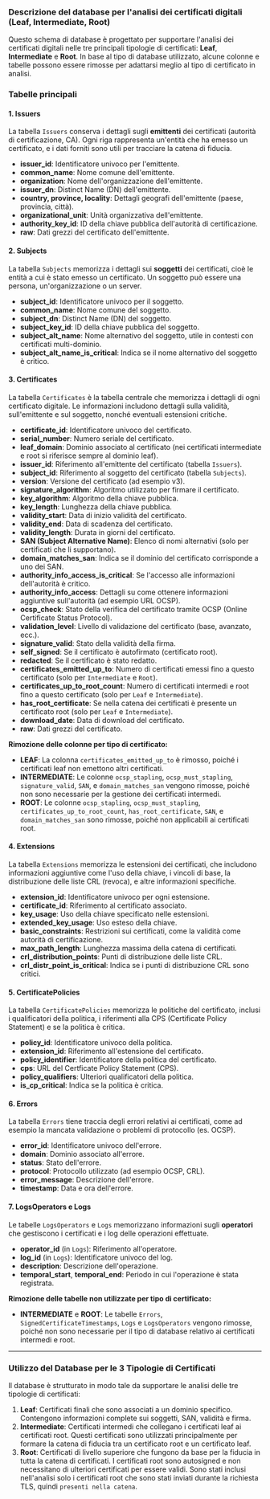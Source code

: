 ### Descrizione del database per l'analisi dei certificati digitali (Leaf, Intermediate, Root)

Questo schema di database è progettato per supportare l'analisi dei certificati digitali nelle tre principali tipologie di certificati: **Leaf**, **Intermediate** e **Root**. In base al tipo di database utilizzato, alcune colonne e tabelle possono essere rimosse per adattarsi meglio al tipo di certificato in analisi.

### Tabelle principali

#### 1. **Issuers**
La tabella `Issuers` conserva i dettagli sugli **emittenti** dei certificati (autorità di certificazione, CA). Ogni riga rappresenta un'entità che ha emesso un certificato, e i dati forniti sono utili per tracciare la catena di fiducia.

- **issuer_id**: Identificatore univoco per l'emittente.
- **common_name**: Nome comune dell'emittente.
- **organization**: Nome dell'organizzazione dell'emittente.
- **issuer_dn**: Distinct Name (DN) dell'emittente.
- **country, province, locality**: Dettagli geografi dell'emittente (paese, provincia, città).
- **organizational_unit**: Unità organizzativa dell'emittente.
- **authority_key_id**: ID della chiave pubblica dell'autorità di certificazione.
- **raw**: Dati grezzi del certificato dell'emittente.

#### 2. **Subjects**
La tabella `Subjects` memorizza i dettagli sui **soggetti** dei certificati, cioè le entità a cui è stato emesso un certificato. Un soggetto può essere una persona, un'organizzazione o un server.

- **subject_id**: Identificatore univoco per il soggetto.
- **common_name**: Nome comune del soggetto.
- **subject_dn**: Distinct Name (DN) del soggetto.
- **subject_key_id**: ID della chiave pubblica del soggetto.
- **subject_alt_name**: Nome alternativo del soggetto, utile in contesti con certificati multi-dominio.
- **subject_alt_name_is_critical**: Indica se il nome alternativo del soggetto è critico.

#### 3. **Certificates**
La tabella `Certificates` è la tabella centrale che memorizza i dettagli di ogni certificato digitale. Le informazioni includono dettagli sulla validità, sull'emittente e sul soggetto, nonché eventuali estensioni critiche.

- **certificate_id**: Identificatore univoco del certificato.
- **serial_number**: Numero seriale del certificato.
- **leaf_domain**: Dominio associato al certificato (nei certificati intermediate e root si riferisce sempre al dominio leaf).
- **issuer_id**: Riferimento all'emittente del certificato (tabella `Issuers`).
- **subject_id**: Riferimento al soggetto del certificato (tabella `Subjects`).
- **version**: Versione del certificato (ad esempio v3).
- **signature_algorithm**: Algoritmo utilizzato per firmare il certificato.
- **key_algorithm**: Algoritmo della chiave pubblica.
- **key_length**: Lunghezza della chiave pubblica.
- **validity_start**: Data di inizio validità del certificato.
- **validity_end**: Data di scadenza del certificato.
- **validity_length**: Durata in giorni del certificato.
- **SAN (Subject Alternative Name)**: Elenco di nomi alternativi (solo per certificati che li supportano).
- **domain_matches_san**: Indica se il dominio del certificato corrisponde a uno dei SAN.
- **authority_info_access_is_critical**: Se l'accesso alle informazioni dell'autorità è critico.
- **authority_info_access**: Dettagli su come ottenere informazioni aggiuntive sull'autorità (ad esempio URL OCSP).
- **ocsp_check**: Stato della verifica del certificato tramite OCSP (Online Certificate Status Protocol).
- **validation_level**: Livello di validazione del certificato (base, avanzato, ecc.).
- **signature_valid**: Stato della validità della firma.
- **self_signed**: Se il certificato è autofirmato (certificato root).
- **redacted**: Se il certificato è stato redatto.
- **certificates_emitted_up_to**: Numero di certificati emessi fino a questo certificato (solo per `Intermediate` e `Root`).
- **certificates_up_to_root_count**: Numero di certificati intermedi e root fino a questo certificato (solo per `Leaf` e `Intermediate`).
- **has_root_certificate**: Se nella catena dei certificati è presente un certificato root (solo per `Leaf` e `Intermediate`).
- **download_date**: Data di download del certificato.
- **raw**: Dati grezzi del certificato.

**Rimozione delle colonne per tipo di certificato:**
- **LEAF**: La colonna `certificates_emitted_up_to` è rimosso, poiché i certificati leaf non emettono altri certificati.
- **INTERMEDIATE**: Le colonne `ocsp_stapling`, `ocsp_must_stapling`, `signature_valid`, `SAN`, e `domain_matches_san` vengono rimosse, poiché non sono necessarie per la gestione dei certificati intermedi.
- **ROOT**: Le colonne `ocsp_stapling`, `ocsp_must_stapling`, `certificates_up_to_root_count`, `has_root_certificate`, `SAN`, e `domain_matches_san` sono rimosse, poiché non applicabili ai certificati root.

#### 4. **Extensions**
La tabella `Extensions` memorizza le estensioni dei certificati, che includono informazioni aggiuntive come l'uso della chiave, i vincoli di base, la distribuzione delle liste CRL (revoca), e altre informazioni specifiche.

- **extension_id**: Identificatore univoco per ogni estensione.
- **certificate_id**: Riferimento al certificato associato.
- **key_usage**: Uso della chiave specificato nelle estensioni.
- **extended_key_usage**: Uso esteso della chiave.
- **basic_constraints**: Restrizioni sui certificati, come la validità come autorità di certificazione.
- **max_path_length**: Lunghezza massima della catena di certificati.
- **crl_distribution_points**: Punti di distribuzione delle liste CRL.
- **crl_distr_point_is_critical**: Indica se i punti di distribuzione CRL sono critici.

#### 5. **CertificatePolicies**
La tabella `CertificatePolicies` memorizza le politiche del certificato, inclusi i qualificatori della politica, i riferimenti alla CPS (Certificate Policy Statement) e se la politica è critica.

- **policy_id**: Identificatore univoco della politica.
- **extension_id**: Riferimento all'estensione del certificato.
- **policy_identifier**: Identificatore della politica del certificato.
- **cps**: URL del Certficate Policy Statement (CPS).
- **policy_qualifiers**: Ulteriori qualificatori della politica.
- **is_cp_critical**: Indica se la politica è critica.

#### 6. **Errors**
La tabella `Errors` tiene traccia degli errori relativi ai certificati, come ad esempio la mancata validazione o problemi di protocollo (es. OCSP).

- **error_id**: Identificatore univoco dell'errore.
- **domain**: Dominio associato all'errore.
- **status**: Stato dell'errore.
- **protocol**: Protocollo utilizzato (ad esempio OCSP, CRL).
- **error_message**: Descrizione dell'errore.
- **timestamp**: Data e ora dell'errore.

#### 7. **LogsOperators** e **Logs**
Le tabelle `LogsOperators` e `Logs` memorizzano informazioni sugli **operatori** che gestiscono i certificati e i log delle operazioni effettuate.

- **operator_id** (in `Logs`): Riferimento all'operatore.
- **log_id** (in `Logs`): Identificatore univoco del log.
- **description**: Descrizione dell'operazione.
- **temporal_start**, **temporal_end**: Periodo in cui l'operazione è stata registrata.

**Rimozione delle tabelle non utilizzate per tipo di certificato:**
- **INTERMEDIATE** e **ROOT**: Le tabelle `Errors`, `SignedCertificateTimestamps`, `Logs` e `LogsOperators` vengono rimosse, poiché non sono necessarie per il tipo di database relativo ai certificati intermedi e root.

---

### Utilizzo del Database per le 3 Tipologie di Certificati

Il database è strutturato in modo tale da supportare le analisi delle tre tipologie di certificati:
1. **Leaf**: Certificati finali che sono associati a un dominio specifico. Contengono informazioni complete sui soggetti, SAN, validità e firma.
2. **Intermediate**: Certificati intermedi che collegano i certificati leaf ai certificati root. Questi certificati sono utilizzati principalmente per formare la catena di fiducia tra un certificato root e un certificato leaf.
3. **Root**: Certificati di livello superiore che fungono da base per la fiducia in tutta la catena di certificati. I certificati root sono autosigned e non necessitano di ulteriori certificati per essere validi. Sono stati inclusi nell'analisi solo i certificati root che sono stati inviati durante la richiesta TLS, quindi `presenti nella catena`.